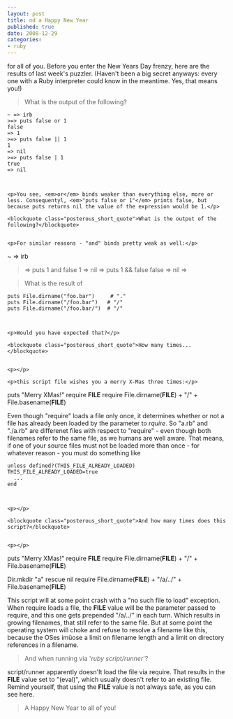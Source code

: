 ```yaml
---
layout: post
title: nd a Happy New Year
published: true
date: 2008-12-29
categories:
- ruby
---
```

<p>for all of you. Before you enter the New Years Day frenzy, here are the results of last week's puzzler. (Haven't been a big secret anyways: every one with a Ruby interpreter could know in the meantime. Yes, that means you!)</p>

<blockquote class="posterous_short_quote">What is the output of the following?</blockquote>




```
~ => irb
>=> puts false or 1
false
=> 1
>=> puts false || 1
1
=> nil
>=> puts false | 1
true
=> nil



<p>You see, <em>or</em> binds weaker than everything else, more or less. Consequentyl, <em>"puts false or 1"</em> prints false, but because puts returns nil the value of the expression would be 1.</p>

<blockquote class="posterous_short_quote">What is the output of the following?</blockquote>


<p>For similar reasons - "and" binds pretty weak as well:</p>

```
~ => irb
>=> puts 1 and false
1
=> nil
>=> puts 1 &amp;&amp; false
false
=> nil
>=>





<blockquote class="posterous_short_quote">What is the result of</blockquote>




```
puts File.dirname("foo.bar")     # "."
puts File.dirname("/foo.bar")   # "/"
puts File.dirname("/foo.bar/")  # "/"



<p>Would you have expected that?</p>

<blockquote class="posterous_short_quote">How many times...</blockquote>


<p></p>

<p>this script file wishes you a merry X-Mas three times:</p>

```
puts "Merry XMas!"
require __FILE__
require File.dirname(__FILE__) + "/" + File.basename(__FILE__)



<p>Even though "require" loads a file only once, it determines whether or not a file has already been loaded by the parameter to <i>rquire</i>. So "a.rb" and "./a.rb" are differenet files with respect to "require" - even though both filenames refer to the same file, as we humans are well aware. That means, if one of your source files must not be loaded more than once - for whatever reason - you must do something like</p>

```
unless defined?(THIS_FILE_ALREADY_LOADED)
THIS_FILE_ALREADY_LOADED=true
  ...
end



<p></p>

<blockquote class="posterous_short_quote">And how many times does this script?</blockquote>


<p></p>

```
puts "Merry XMas!"
require __FILE__
require File.dirname(__FILE__) + "/" + File.basename(__FILE__)

Dir.mkdir "a" rescue nil
require File.dirname(__FILE__) + "/a/../" + File.basename(__FILE__)



<p>This script will at some point crash with a "no such file to load" exception. When require loads a file, the <strong>FILE</strong> value will be the parameter passed to require, and this one gets prepended "/a/../" in each turn. Which results in growing filenames, that still refer to the same file. But at some point the operating system will choke and refuse to resolve a filename like this, because the OSes imüose a limit on filename length and a limit on directory references in a filename.</p>

<blockquote>And when running via '<i>ruby script/runner</i>'?</blockquote>


<p>script/runner apparently doesn'lt load the file via require. That results in the <strong>FILE</strong> value set to "(eval)", which usually doesn't refer to an existing file. Remind yourself, that using the <strong>FILE</strong> value is not always safe, as you can see here.</p>

<blockquote class="posterous_short_quote">
A Happy New Year to all of you!
</blockquote>
